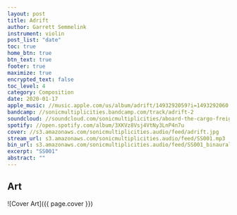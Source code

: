 ```yaml
---
layout: post
title: Adrift
author: Garrett Semmelink
instrument: violin
post_list: "date"
toc: true
home_btn: true
btn_text: true
footer: true
maximize: true
encrypted_text: false
toc_level: 4
category: Composition
date: 2020-01-17
apple_music: //music.apple.com/us/album/adrift/1493292059?i=1493292060
bandcamp: //sonicmultiplicities.bandcamp.com/track/adrift-2
soundcloud: //soundcloud.com/sonicmultiplicities/aboard-the-cargo-freighter-fair-lady-adrift
spotify: //open.spotify.com/album/3XKVz8Vsj4VtNy3LnP4n7u
cover: //s3.amazonaws.com/sonicmultiplicities.audio/feed/adrift.jpg
stream_url: s3.amazonaws.com/sonicmultiplicities.audio/feed/SS001.mp3
bin_url: s3.amazonaws.com/sonicmultiplicities.audio/feed/SS001_binaural.mp3
excerpt: "SS001"
abstract: ""
---
```


## Art

![Cover Art]({{ page.cover }})
